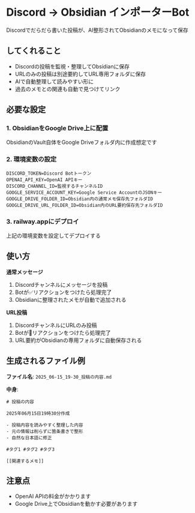 # Discord → Obsidian インポーターBot

Discordでだらだら書いた投稿が、AI整形されてObsidianのメモになって保存

## してくれること
- Discordの投稿を監視・整理してObsidianに保存
- URLのみの投稿は別途要約してURL専用フォルダに保存
- AIで自動整理して読みやすい形に
- 過去のメモとの関連も自動で見つけてリンク

## 必要な設定

### 1. ObsidianをGoogle Drive上に配置
ObsidianのVault自体をGoogle Driveフォルダ内に作成想定です

### 2. 環境変数の設定
```
DISCORD_TOKEN=Discord Botトークン
OPENAI_API_KEY=OpenAI APIキー
DISCORD_CHANNEL_ID=監視するチャンネルID
GOOGLE_SERVICE_ACCOUNT_KEY=Google Service AccountのJSONキー
GOOGLE_DRIVE_FOLDER_ID=Obsidian内の通常メモ保存先フォルダID
GOOGLE_DRIVE_URL_FOLDER_ID=Obsidian内のURL要約保存先フォルダID
```

### 3. railway.appにデプロイ
上記の環境変数を設定してデプロイする

## 使い方

**通常メッセージ**
1. Discordチャンネルにメッセージを投稿
2. Botが✅リアクションをつけたら処理完了
3. Obsidianに整理されたメモが自動で追加される

**URL投稿**
1. DiscordチャンネルにURLのみ投稿
2. Botが🔗リアクションをつけたら処理完了
3. URL要約がObsidianの専用フォルダに自動保存される

## 生成されるファイル例
**ファイル名**: `2025_06-15_19-30_投稿の内容.md`

**中身**:
```
# 投稿の内容

2025年06月15日19時30分作成

- 投稿内容を読みやすく整理した内容
- 元の情報は削らずに箇条書きで整形
- 自然な日本語に修正

#タグ1 #タグ2 #タグ3

[[関連するメモ]]
```

## 注意点
- OpenAI APIの料金がかかります
- Google Drive上でObsidianを動かす必要があります